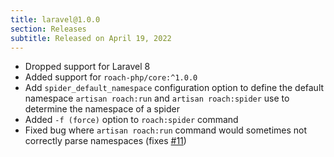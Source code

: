 ```yaml
---
title: laravel@1.0.0
section: Releases
subtitle: Released on April 19, 2022
---
```


- Dropped support for Laravel 8
- Added support for `roach-php/core:^1.0.0`
- Add `spider_default_namespace` configuration option to define the default namespace `artisan roach:run` and `artisan roach:spider` use to determine the namespace of a spider
- Added `-f (force)` option to `roach:spider` command
- Fixed bug where `artisan roach:run` command would sometimes not correctly parse namespaces (fixes [#11](https://github.com/roach-php/laravel/issues/11))